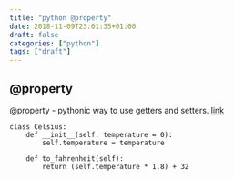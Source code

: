 ```yaml
---
title: "python @property"
date: 2018-11-09T23:01:35+01:00
draft: false
categories: ["python"]
tags: ["draft"]
---
```


## @property

@property - pythonic way to use getters and setters.
[link](https://www.programiz.com/python-programming/property)

```
class Celsius:
    def __init__(self, temperature = 0):
        self.temperature = temperature

    def to_fahrenheit(self):
        return (self.temperature * 1.8) + 32
```


